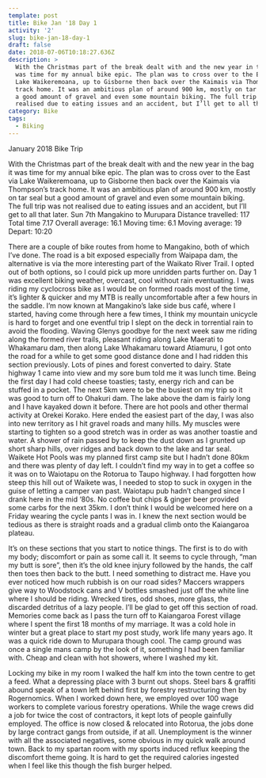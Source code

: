 ```yaml
---
template: post
title: Bike Jan '18 Day 1
activity: '2'
slug: bike-jan-18-day-1
draft: false
date: 2018-07-06T10:18:27.636Z
description: >
  With the Christmas part of the break dealt with and the new year in the bag it
  was time for my annual bike epic. The plan was to cross over to the East via
  Lake Waikeremoana, up to Gisborne then back over the Kaimais via Thompson’s
  track home. It was an ambitious plan of around 900 km, mostly on tar seal but
  a good amount of gravel and even some mountain biking. The full trip was not
  realised due to eating issues and an accident, but I’ll get to all that later.
category: Bike
tags:
  - Biking
---
```


January 2018 Bike Trip

With the Christmas part of the break dealt with and the new year in the bag it was time for my annual bike epic. The plan was to cross over to the East via Lake Waikeremoana, up to Gisborne then back over the Kaimais via Thompson’s track home. It was an ambitious plan of around 900 km, mostly on tar seal but a good amount of gravel and even some mountain biking. The full trip was not realised due to eating issues and an accident, but I’ll get to all that later.
Sun 7th Mangakino to Murupara
Distance travelled: 117  
Total time 7.17 Overall average: 16.1
Moving time: 6.1 Moving average: 19
Depart: 10:20

There are a couple of bike routes from home to Mangakino, both of which I’ve done. The road is a bit exposed especially from Waipapa dam, the alternative is via the more interesting part of the Waikato River Trail. I opted out of both options, so I could pick up more unridden parts further on.
Day 1 was excellent biking weather, overcast, cool without rain eventuating. I was riding my cyclocross bike as I would be on formed roads most of the time, it’s lighter & quicker and my MTB is really uncomfortable after a few hours in the saddle. I’m now known at Mangakino’s lake side bus café, where I started, having come through here a few times, I think my mountain unicycle is hard to forget and one eventful trip I slept on the deck in torrential rain to avoid the flooding. Waving Glenys goodbye for the next week saw me riding along the formed river trails, pleasant riding along Lake Maerati to Whakamaru dam, then along Lake Whakamaru toward Atiamuru, I got onto the road for a while to get some good distance done and I had ridden this section previously. Lots of pines and forest converted to dairy. State highway 1 came into view and my sore bum told me it was lunch time. Being the first day I had cold cheese toasties; tasty, energy rich and can be stuffed in a pocket. The next 5km were to be the busiest on my trip so it was good to turn off to Ohakuri dam. The lake above the dam is fairly long and I have kayaked down it before. There are hot pools and other thermal activity at Orekei Korako. Here ended the easiest part of the day, I was also into new territory as I hit gravel roads and many hills. My muscles were starting to tighten so a good stretch was in order as was another toastie and water. A shower of rain passed by to keep the dust down as I grunted up short sharp hills, over ridges and back down to the lake and tar seal. Waikete Hot Pools was my planned first camp site but I hadn’t done 80km and there was plenty of day left. I couldn’t find my way in to get a coffee so it was on to Waiotapu on the Rotorua to Taupo highway. I had forgotten how steep this hill out of Waikete was, I needed to stop to suck in oxygen in the guise of letting a camper van past. Waiotapu pub hadn’t changed since I drank here in the mid ‘80s. No coffee but chips & ginger beer provided some carbs for the next 35km. I don’t think I would be welcomed here on a Friday wearing the cycle pants I was in. I knew the next section would be tedious as there is straight roads and a gradual climb onto the Kaiangaroa plateau.

It’s on these sections that you start to notice things. The first is to do with my body; discomfort or pain as some call it. It seems to cycle through, “man my butt is sore”, then it’s the old knee injury followed by the hands, the calf then toes then back to the butt. I need something to distract me. Have you ever noticed how much rubbish is on our road sides? Maccers wrappers give way to Woodstock cans and V bottles smashed just off the white line where I should be riding. Wrecked tires, odd shoes, more glass, the discarded detritus of a lazy people. I’ll be glad to get off this section of road. Memories come back as I pass the turn off to Kaiangaroa Forest village where I spent the first 18 months of my marriage. It was a cold hole in winter but a great place to start my post study, work life many years ago.
It was a quick ride down to Murupara though cool. The camp ground was once a single mans camp by the look of it, something I had been familiar with. Cheap and clean with hot showers, where I washed my kit.

Locking my bike in my room I walked the half km into the town centre to get a feed. What a depressing place with 3 burnt out shops. Steel bars & graffiti abound speak of a town left behind first by forestry restructuring then by Rogernomics. When I worked down here, we employed over 100 wage workers to complete various forestry operations. While the wage crews did a job for twice the cost of contractors, it kept lots of people gainfully employed. The office is now closed & relocated into Rotorua, the jobs done by large contract gangs from outside, if at all. Unemployment is the winner with all the associated negatives, some obvious in my quick walk around town.
Back to my spartan room with my sports induced reflux keeping the discomfort theme going. It is hard to get the required calories ingested when I feel like this though the fish burger helped.
